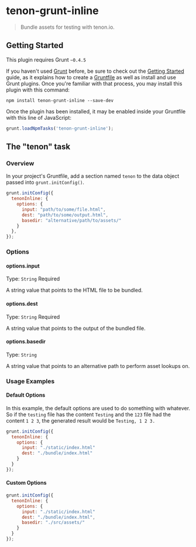 # tenon-grunt-inline

> Bundle assets for testing with tenon.io.

## Getting Started
This plugin requires Grunt `~0.4.5`

If you haven't used [Grunt](http://gruntjs.com/) before, be sure to check out the [Getting Started](http://gruntjs.com/getting-started) guide, as it explains how to create a [Gruntfile](http://gruntjs.com/sample-gruntfile) as well as install and use Grunt plugins. Once you're familiar with that process, you may install this plugin with this command:

```shell
npm install tenon-grunt-inline --save-dev
```

Once the plugin has been installed, it may be enabled inside your Gruntfile with this line of JavaScript:

```js
grunt.loadNpmTasks('tenon-grunt-inline');
```

## The "tenon" task

### Overview
In your project's Gruntfile, add a section named `tenon` to the data object passed into `grunt.initConfig()`.

```js
grunt.initConfig({
  tenonInline: {
    options: {
      input: "path/to/some/file.html",
      dest: "path/to/some/output.html",
      basedir: "alternative/path/to/assets/"
    }
  },
});
```

### Options

#### options.input
Type: `String`
Required

A string value that points to the HTML file to be bundled.

#### options.dest
Type: `String`
Required

A string value that points to the output of the bundled file.

#### options.basedir
Type: `String`

A string value that points to an alternative path to perform asset lookups on.

### Usage Examples

#### Default Options
In this example, the default options are used to do something with whatever. So if the `testing` file has the content `Testing` and the `123` file had the content `1 2 3`, the generated result would be `Testing, 1 2 3.`

```js
grunt.initConfig({
  tenonInline: {
    options: {
      input: "./static/index.html"
      dest: "./bundle/index.html"
    }
  }
});
```

#### Custom Options

```js
grunt.initConfig({
  tenonInline: {
    options: {
      input: "./static/index.html"
      dest: "./bundle/index.html",
      basedir: "./src/assets/"
    }
  }
});
```
